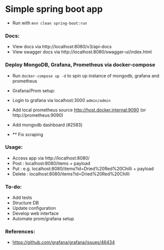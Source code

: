 # Simple spring boot app

- Run with `mvn clean spring-boot:run`

### Docs:
- View docs via http://localhost:8080/v3/api-docs
- View swagger docs via http://localhost:8080/swagger-ui/index.html

### Deploy MongoDB, Grafana, Prometheus via docker-compose
- Run `docker-compose up -d` to spin up instance of mongodb, grafana and prometheus

- Grafana/Prom setup:
- Login to grafana via localhost:3000 `admin/admin`
- Add local prometheus source http://host.docker.internal:9090 (or http://prometheus:9090) 
- Add mongodb dashboard (#2583)
- ** Fix scraping

### Usage:
- Access app via http://localhost:8080/
- Post : localhost:8080/items + payload
- Put : e.g. localhost:8080/items?id=Dried%20Red%20Chilli + payload
- Delete : localhost:8080/items?id=Dried%20Red%20Chilli

### To-do:
- Add tests
- Structure DB
- Update configuration
- Develop web interface
- Automate prom/grafana setup

### References:
- https://github.com/grafana/grafana/issues/46434